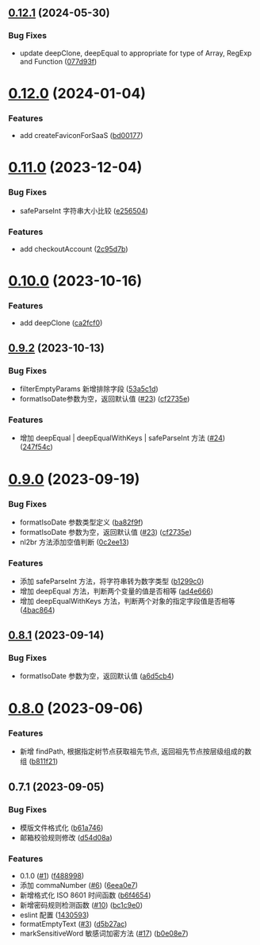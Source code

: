 ## [0.12.1](https://github.com/SeeMusic/fn/compare/v0.12.0...v0.12.1) (2024-05-30)


### Bug Fixes

* update deepClone, deepEqual to appropriate for type of Array, RegExp and Function ([077d93f](https://github.com/SeeMusic/fn/commit/077d93f8af376cd3bc270db79ad2590b888bc89e))



# [0.12.0](https://github.com/SeeMusic/fn/compare/v0.11.0...v0.12.0) (2024-01-04)


### Features

* add createFaviconForSaaS ([bd00177](https://github.com/SeeMusic/fn/commit/bd001774ecf2f8f8af493c9d87f7534adec84370))



# [0.11.0](https://github.com/SeeMusic/fn/compare/v0.10.0...v0.11.0) (2023-12-04)


### Bug Fixes

* safeParseInt 字符串大小比较 ([e256504](https://github.com/SeeMusic/fn/commit/e256504df5b3cdff6256e5ef58639f5a8da2acfe))


### Features

* add checkoutAccount ([2c95d7b](https://github.com/SeeMusic/fn/commit/2c95d7bc21be6292b8c0d5b1ec8b06bf71eb1f2d))



# [0.10.0](https://github.com/SeeMusic/fn/compare/v0.9.2...v0.10.0) (2023-10-16)


### Features

* add deepClone ([ca2fcf0](https://github.com/SeeMusic/fn/commit/ca2fcf060da7ba1db55aba48fa4a6fabf08e25b3))



## [0.9.2](https://github.com/SeeMusic/fn/compare/v0.8.0...v0.9.2) (2023-10-13)


### Bug Fixes

* filterEmptyParams 新增排除字段 ([53a5c1d](https://github.com/SeeMusic/fn/commit/53a5c1d4e67dec0fd3773302ba31ec589b3ae558))
* formatIsoDate参数为空，返回默认值 ([#23](https://github.com/SeeMusic/fn/issues/23)) ([cf2735e](https://github.com/SeeMusic/fn/commit/cf2735e2f762539aafac32bd059e3b1f71914885))


### Features

* 增加 deepEqual | deepEqualWithKeys | safeParseInt 方法 ([#24](https://github.com/SeeMusic/fn/issues/24)) ([247f54c](https://github.com/SeeMusic/fn/commit/247f54c9a60773a5ded9f150d4dd1b59f4ccc856))



# [0.9.0](https://github.com/SeeMusic/fn/compare/v0.8.0...v0.9.0) (2023-09-19)


### Bug Fixes

* formatIsoDate 参数类型定义 ([ba82f9f](https://github.com/SeeMusic/fn/commit/ba82f9f6817206aa5510f768f9443714829b8599))
* formatIsoDate 参数为空，返回默认值 ([#23](https://github.com/SeeMusic/fn/issues/23)) ([cf2735e](https://github.com/SeeMusic/fn/commit/cf2735e2f762539aafac32bd059e3b1f71914885))
* nl2br 方法添加空值判断 ([0c2ee13](https://github.com/SeeMusic/fn/commit/0c2ee13f7f92e7c961cdef9676b3635a22e19e86))


### Features

* 添加 safeParseInt 方法，将字符串转为数字类型 ([b1299c0](https://github.com/SeeMusic/fn/commit/b1299c0ba32d4f99ede64bec37612c03c68b4346))
* 增加 deepEqual 方法，判断两个变量的值是否相等 ([ad4e666](https://github.com/SeeMusic/fn/commit/ad4e6664713a0abb21b7c63db868b372e0c5e2aa))
* 增加 deepEqualWithKeys 方法，判断两个对象的指定字段值是否相等 ([4bac864](https://github.com/SeeMusic/fn/commit/4bac8646858cd116a511b42002eade4b6ea7b522))



## [0.8.1](https://github.com/SeeMusic/fn/compare/v0.8.0...v0.8.1) (2023-09-14)


### Bug Fixes

* formatIsoDate 参数为空，返回默认值 ([a6d5cb4](https://github.com/SeeMusic/fn/commit/a6d5cb416908804fecbaf8564d55fc685d41ae75))



# [0.8.0](https://github.com/SeeMusic/fn/compare/v0.7.1...v0.8.0) (2023-09-06)


### Features

* 新增 findPath, 根据指定树节点获取祖先节点, 返回祖先节点按层级组成的数组 ([b811f21](https://github.com/SeeMusic/fn/commit/b811f210cfaa3bd95590ed880a4e17b2f7696f23))



## 0.7.1 (2023-09-05)


### Bug Fixes

* 模版文件格式化 ([b61a746](https://github.com/SeeMusic/fn/commit/b61a7466412102446dd4029ada7e44d5f39938b1))
* 邮箱校验规则修改 ([d54d08a](https://github.com/SeeMusic/fn/commit/d54d08ab003578996d868a024eeb84b7316159b9))


### Features

* 0.1.0 ([#1](https://github.com/SeeMusic/fn/issues/1)) ([f488998](https://github.com/SeeMusic/fn/commit/f488998b27df6972628ea58a6b0e3d35fe412149))
* 添加 commaNumber ([#6](https://github.com/SeeMusic/fn/issues/6)) ([6eea0e7](https://github.com/SeeMusic/fn/commit/6eea0e764de93aeae26b333aa53726ade0279487))
* 新增格式化 ISO 8601 时间函数 ([b6f4654](https://github.com/SeeMusic/fn/commit/b6f4654eb1772c31bacd9fd9810a6858308a204a))
* 新增密码规则检测函数 ([#10](https://github.com/SeeMusic/fn/issues/10)) ([bc1c9e0](https://github.com/SeeMusic/fn/commit/bc1c9e0beb3a1bba1a04678b1646540042579631))
* eslint 配置 ([1430593](https://github.com/SeeMusic/fn/commit/1430593c10a4032b2216597d50f5cb0aa1ac024b))
* formatEmptyText ([#3](https://github.com/SeeMusic/fn/issues/3)) ([d5b27ac](https://github.com/SeeMusic/fn/commit/d5b27acd86d3f1f51ff4e273b90c49223faea3d1))
* markSensitiveWord 敏感词加密方法 ([#17](https://github.com/SeeMusic/fn/issues/17)) ([b0e08e7](https://github.com/SeeMusic/fn/commit/b0e08e761a0824bafa64aac6bb900b00a18b5ca9))



